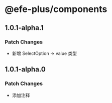 # @efe-plus/components

## 1.0.1-alpha.1

### Patch Changes

- 新增 SelectOption -> value 类型

## 1.0.1-alpha.0

### Patch Changes

- 添加注释

